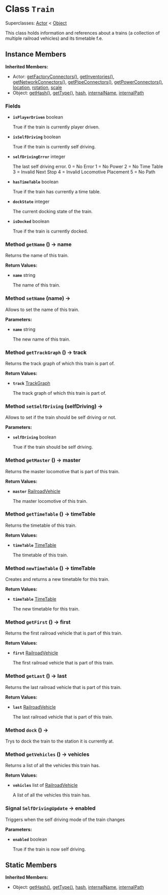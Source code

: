 # Class <code>Train</code>

Superclasses: <a href="Actor.md">Actor</a> < <a href="Object.md">Object</a>

This class holds information and references about a trains (a collection of multiple railroad vehicles) and its timetable f.e.
## Instance Members
<b>Inherited Members:</b>
- Actor: <a href="Actor.md#getFactoryConnectors">getFactoryConnectors()</a>, <a href="Actor.md#getInventories">getInventories()</a>, <a href="Actor.md#getNetworkConnectors">getNetworkConnectors()</a>, <a href="Actor.md#getPipeConnectors">getPipeConnectors()</a>, <a href="Actor.md#getPowerConnectors">getPowerConnectors()</a>, <a href="Actor.md#location">location</a>, <a href="Actor.md#rotation">rotation</a>, <a href="Actor.md#scale">scale</a>
- Object: <a href="Object.md#getHash">getHash()</a>, <a href="Object.md#getType">getType()</a>, <a href="Object.md#hash">hash</a>, <a href="Object.md#internalName">internalName</a>, <a href="Object.md#internalPath">internalPath</a>
### Fields
- <code><b>isPlayerDriven</b></code> boolean

  True if the train is currently player driven.
- <code><b>isSelfDriving</b></code> boolean

  True if the train is currently self driving.
- <code><b>selfDrivingError</b></code> integer

  The last self driving error.
0 = No Error
1 = No Power
2 = No Time Table
3 = Invalid Next Stop
4 = Invalid Locomotive Placement
5 = No Path
- <code><b>hasTimeTable</b></code> boolean

  True if the train has currently a time table.
- <code><b>dockState</b></code> integer

  The current docking state of the train.
- <code><b>isDocked</b></code> boolean

  True if the train is currently docked.
### Method <code>getName</code> () → name
Returns the name of this train.

<b>Return Values:</b>

- <code><b>name</b></code> string

  The name of this train.
### Method <code>setName</code> (name) → 
Allows to set the name of this train.

<b>Parameters:</b>

- <code><b>name</b></code> string

  The new name of this train.
### Method <code>getTrackGraph</code> () → track
Returns the track graph of which this train is part of.

<b>Return Values:</b>

- <code><b>track</b></code> <a href="../structs/TrackGraph.md">TrackGraph</a>

  The track graph of which this train is part of.
### Method <code>setSelfDriving</code> (selfDriving) → 
Allows to set if the train should be self driving or not.

<b>Parameters:</b>

- <code><b>selfDriving</b></code> boolean

  True if the train should be self driving.
### Method <code>getMaster</code> () → master
Returns the master locomotive that is part of this train.

<b>Return Values:</b>

- <code><b>master</b></code> <a href="RailroadVehicle.md">RailroadVehicle</a>

  The master locomotive of this train.
### Method <code>getTimeTable</code> () → timeTable
Returns the timetable of this train.

<b>Return Values:</b>

- <code><b>timeTable</b></code> <a href="TimeTable.md">TimeTable</a>

  The timetable of this train.
### Method <code>newTimeTable</code> () → timeTable
Creates and returns a new timetable for this train.

<b>Return Values:</b>

- <code><b>timeTable</b></code> <a href="TimeTable.md">TimeTable</a>

  The new timetable for this train.
### Method <code>getFirst</code> () → first
Returns the first railroad vehicle that is part of this train.

<b>Return Values:</b>

- <code><b>first</b></code> <a href="RailroadVehicle.md">RailroadVehicle</a>

  The first railroad vehicle that is part of this train.
### Method <code>getLast</code> () → last
Returns the last railroad vehicle that is part of this train.

<b>Return Values:</b>

- <code><b>last</b></code> <a href="RailroadVehicle.md">RailroadVehicle</a>

  The last railroad vehicle that is part of this train.
### Method <code>dock</code> () → 
Trys to dock the train to the station it is currently at.

### Method <code>getVehicles</code> () → vehicles
Returns a list of all the vehicles this train has.

<b>Return Values:</b>

- <code><b>vehicles</b></code> list of <a href="RailroadVehicle.md">RailroadVehicle</a>

  A list of all the vehicles this train has.
### Signal <code>SelfDrivingUpdate</code> → enabled
Triggers when the self driving mode of the train changes

<b>Parameters:</b>

- <code><b>enabled</b></code> boolean

  True if the train is now self driving.
## Static Members
<b>Inherited Members:</b>
- Object: <a href="Object.md#getHash">getHash()</a>, <a href="Object.md#getType">getType()</a>, <a href="Object.md#hash">hash</a>, <a href="Object.md#internalName">internalName</a>, <a href="Object.md#internalPath">internalPath</a>